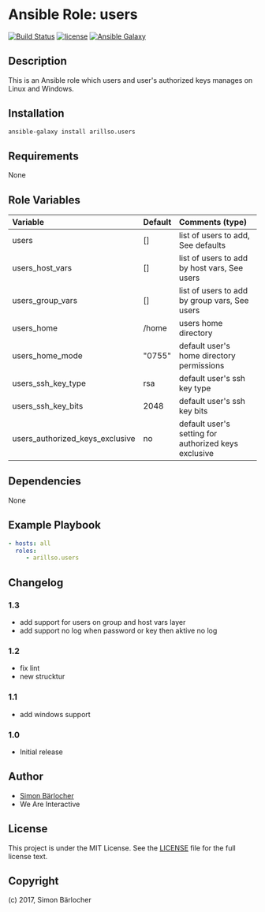 # Ansible Role: users

[![Build Status](https://travis-ci.org/arillso/ansible.users.svg?branch=master)](https://travis-ci.org/arillso/ansible.users) [![license](https://img.shields.io/github/license/mashape/apistatus.svg)](https://sbaerlo.ch/er/licence) [![Ansible Galaxy](http://img.shields.io/badge/ansible--galaxy-users-blue.svg)](https://galaxy.ansible.com/arillso/users)

## Description

This is an Ansible role which users and user's authorized keys manages on Linux and Windows.

## Installation

```bash
ansible-galaxy install arillso.users
```

## Requirements

None

## Role Variables

| Variable             | Default     | Comments (type)                                   |
| :---                 | :---        | :---                                              |
| users | [] | list of users to add, See defaults |
| users_host_vars | [] | list of users to add by host vars, See users |
| users_group_vars | [] | list of users to add by group vars,  See users |
| users_home | /home |  users home directory |
| users_home_mode | "0755" | default user's home directory permissions |
| users_ssh_key_type | rsa | default user's ssh key type |
| users_ssh_key_bits | 2048 | default user's ssh key bits |
| users_authorized_keys_exclusive | no |  default user's setting for authorized keys exclusive |

## Dependencies

None

## Example Playbook

```yml
- hosts: all
  roles:
     - arillso.users
```

## Changelog

### 1.3

* add support for users on group and host vars layer
* add support no log when password or key then aktive no log

### 1.2

* fix lint
* new strucktur

### 1.1

* add windows support

### 1.0

* Initial release

## Author

* [Simon Bärlocher](https://sbaerlocher.ch)
* We Are Interactive

## License

This project is under the MIT License. See the [LICENSE](https://sbaerlo.ch/licence) file for the full license text.

## Copyright

(c) 2017, Simon Bärlocher